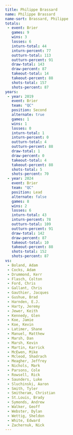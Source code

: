 ```yaml
---
title: Philippe Brassard
name: Philippe Brassard
name-sort: Brassard, Philippe
totals:
 - event: Brier
   games: 9
   wins: 3
   losses: 6
   inturn-total: 44
   inturn-percent: 77
   outturn-total: 113
   outturn-percent: 91
   draw-total: 143
   draw-percent: 87
   takeout-total: 14
   takeout-percent: 88
   shots-total: 157
   shots-percent: 87
years:
 - year: 2019
   event: Brier
   team: "QC"
   position: Second
   alternate: true
   games: 1
   wins: 1
   losses: 0
   inturn-total: 1
   inturn-percent: 0
   outturn-total: 4
   outturn-percent: 88
   draw-total: 1
   draw-percent: 0
   takeout-total: 4
   takeout-percent: 88
   shots-total: 5
   shots-percent: 70
 - year: 2024
   event: Brier
   team: "QC"
   position: Lead
   alternate: false
   games: 8
   wins: 2
   losses: 6
   inturn-total: 43
   inturn-percent: 78
   outturn-total: 109
   outturn-percent: 91
   draw-total: 142
   draw-percent: 87
   takeout-total: 10
   takeout-percent: 88
   shots-total: 152
   shots-percent: 87
vs:
 - Boland, Adam
 - Cocks, Adam
 - Drummond, Kerr
 - Flasch, Colton
 - Ford, Chris
 - Gallant, Chris
 - Gauthier, Jacques
 - Gushue, Brad
 - Harnden, E.J.
 - Harty, Jeremy
 - Jewer, Keith
 - Kennedy, Glen
 - Koe, Jamie
 - Koe, Kevin
 - Latimer, Shane
 - Manuel, Matthew
 - Marsh, Dan
 - Marsh, Kevin
 - Martin, Karrick
 - McEwen, Mike
 - Mcleod, Shadrach
 - Meagher, Jeffrey
 - Nichols, Mark
 - Parsons, Cole
 - Rowsell, Rick
 - Saunders, Luke
 - Sluchinski, Aaron
 - Smith, Tyler
 - Smitheram, Christian
 - St.Louis, Brady
 - Symonds, Andrew
 - Walker, Geoff
 - Webster, Dylan
 - Wettig, Sheldon
 - White, Edward
 - Zachernuk, Nick
---
```

